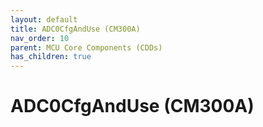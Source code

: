 ```yaml
---
layout: default
title: ADC0CfgAndUse (CM300A)
nav_order: 10
parent: MCU Core Components (CDDs)
has_children: true
---
```

# ADC0CfgAndUse (CM300A)
